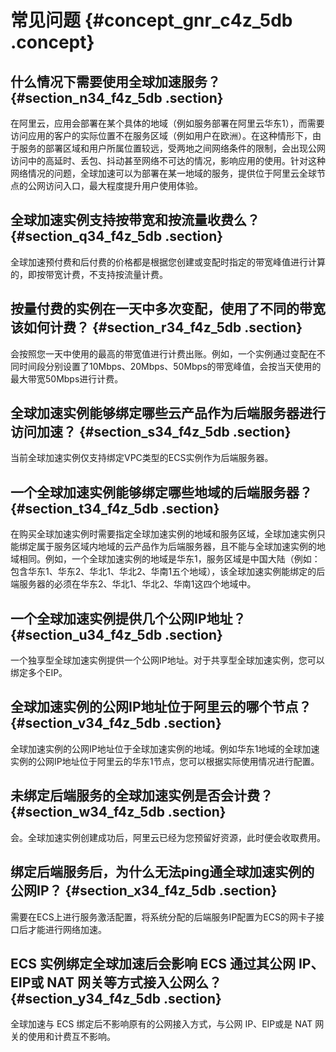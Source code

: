 # 常见问题 {#concept_gnr_c4z_5db .concept}

## 什么情况下需要使用全球加速服务？ {#section_n34_f4z_5db .section}

在阿里云，应用会部署在某个具体的地域（例如服务部署在阿里云华东1），而需要访问应用的客户的实际位置不在服务区域（例如用户在欧洲）。在这种情形下，由于服务的部署区域和用户所属位置较远，受两地之间网络条件的限制，会出现公网访问中的高延时、丢包、抖动甚至网络不可达的情况，影响应用的使用。针对这种网络情况的问题，全球加速可以为部署在某一地域的服务，提供位于阿里云全球节点的公网访问入口，最大程度提升用户使用体验。

## 全球加速实例支持按带宽和按流量收费么？ {#section_q34_f4z_5db .section}

全球加速预付费和后付费的价格都是根据您创建或变配时指定的带宽峰值进行计算的，即按带宽计费，不支持按流量计费。

## 按量付费的实例在一天中多次变配，使用了不同的带宽该如何计费？ {#section_r34_f4z_5db .section}

会按照您一天中使用的最高的带宽值进行计费出账。例如，一个实例通过变配在不同时间段分别设置了10Mbps、20Mbps、50Mbps的带宽峰值，会按当天使用的最大带宽50Mbps进行计费。

## 全球加速实例能够绑定哪些云产品作为后端服务器进行访问加速？ {#section_s34_f4z_5db .section}

当前全球加速实例仅支持绑定VPC类型的ECS实例作为后端服务器。

## 一个全球加速实例能够绑定哪些地域的后端服务器？ {#section_t34_f4z_5db .section}

在购买全球加速实例时需要指定全球加速实例的地域和服务区域，全球加速实例只能绑定属于服务区域内地域的云产品作为后端服务器，且不能与全球加速实例的地域相同。例如，一个全球加速实例的地域是华东1，服务区域是中国大陆（例如：包含华东1、华东2、华北1、华北2、华南1五个地域），该全球加速实例能绑定的后端服务器的必须在华东2、华北1、华北2、华南1这四个地域中。

## 一个全球加速实例提供几个公网IP地址？ {#section_u34_f4z_5db .section}

一个独享型全球加速实例提供一个公网IP地址。对于共享型全球加速实例，您可以绑定多个EIP。

## 全球加速实例的公网IP地址位于阿里云的哪个节点？ {#section_v34_f4z_5db .section}

全球加速实例的公网IP地址位于全球加速实例的地域。例如华东1地域的全球加速实例的公网IP地址位于阿里云的华东1节点，您可以根据实际使用情况进行配置。

## 未绑定后端服务的全球加速实例是否会计费？ {#section_w34_f4z_5db .section}

会。全球加速实例创建成功后，阿里云已经为您预留好资源，此时便会收取费用。

## 绑定后端服务后，为什么无法ping通全球加速实例的公网IP？ {#section_x34_f4z_5db .section}

需要在ECS上进行服务激活配置，将系统分配的后端服务IP配置为ECS的网卡子接口后才能进行网络加速。

## ECS 实例绑定全球加速后会影响 ECS 通过其公网 IP、EIP或 NAT 网关等方式接入公网么？ {#section_y34_f4z_5db .section}

全球加速与 ECS 绑定后不影响原有的公网接入方式，与公网 IP、EIP或是 NAT 网关的使用和计费互不影响。

